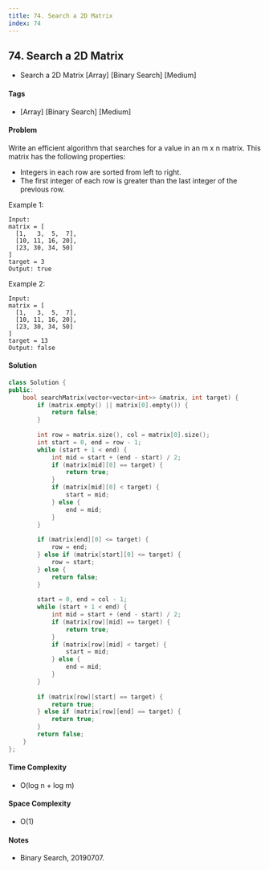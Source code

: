 ```yaml
---
title: 74. Search a 2D Matrix
index: 74
---
```


## 74. Search a 2D Matrix
- Search a 2D Matrix [Array] [Binary Search] [Medium]

#### Tags
- [Array] [Binary Search] [Medium]

#### Problem
Write an efficient algorithm that searches for a value in an m x n matrix. This matrix has the following properties:

- Integers in each row are sorted from left to right.
- The first integer of each row is greater than the last integer of the previous row.

Example 1:

    Input:
    matrix = [
      [1,   3,  5,  7],
      [10, 11, 16, 20],
      [23, 30, 34, 50]
    ]
    target = 3
    Output: true

Example 2:

    Input:
    matrix = [
      [1,   3,  5,  7],
      [10, 11, 16, 20],
      [23, 30, 34, 50]
    ]
    target = 13
    Output: false

#### Solution
``` C++
class Solution {
public:
    bool searchMatrix(vector<vector<int>> &matrix, int target) {
        if (matrix.empty() || matrix[0].empty()) {
            return false;
        }
        
        int row = matrix.size(), col = matrix[0].size();
        int start = 0, end = row - 1;
        while (start + 1 < end) {
            int mid = start + (end - start) / 2;
            if (matrix[mid][0] == target) {
                return true;
            }
            if (matrix[mid][0] < target) {
                start = mid;
            } else {
                end = mid;
            }
        }
        
        if (matrix[end][0] <= target) {
            row = end;
        } else if (matrix[start][0] <= target) {
            row = start;
        } else {
            return false;
        }
        
        start = 0, end = col - 1;
        while (start + 1 < end) {
            int mid = start + (end - start) / 2;
            if (matrix[row][mid] == target) {
                return true;
            }
            if (matrix[row][mid] < target) {
                start = mid;
            } else {
                end = mid;
            }
        }
        
        if (matrix[row][start] == target) {
            return true;
        } else if (matrix[row][end] == target) {
            return true;
        }
        return false;
    }
};
```

#### Time Complexity
- O(log n + log m)

#### Space Complexity
- O(1)

#### Notes
- Binary Search, 20190707.
